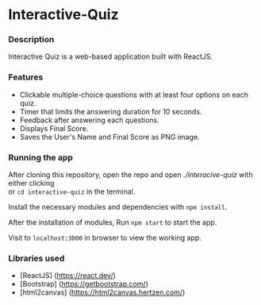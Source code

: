 # Interactive-Quiz
### Description
Interactive Quiz is a web-based application built with ReactJS.

### Features
- Clickable multiple-choice questions with at least four options on each quiz.
- Timer that limits the answering duration for 10 seconds.
- Feedback after answering each questions.
- Displays Final Score.
- Saves the User's Name and Final Score as PNG image.

### Running the app
After cloning this repository, open the repo and open *./interacive-quiz* with either clicking \
or `cd interactive-quiz` in the terminal. 

Install the necessary modules and dependencies with
`npm install`. 

After the installation of modules, Run `npm start` to start the app.

Visit to `localhost:3000` in browser to view the working app.

### Libraries used
- [ReactJS] (https://react.dev/)
- [Bootstrap] (https://getbootstrap.com/)
- [html2canvas] (https://html2canvas.hertzen.com/)
